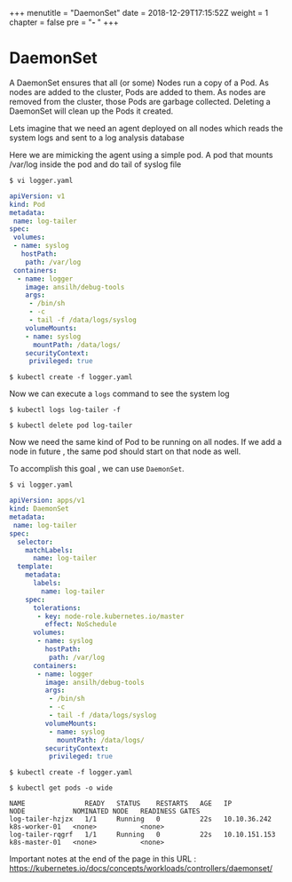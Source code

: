 +++
menutitle = "DaemonSet"
date = 2018-12-29T17:15:52Z
weight = 1
chapter = false
pre = "<b>- </b>"
+++

# DaemonSet

A DaemonSet ensures that all (or some) Nodes run a copy of a Pod. As nodes are added to the cluster, Pods are added to them. As nodes are removed from the cluster, those Pods are garbage collected. Deleting a DaemonSet will clean up the Pods it created.

Lets imagine that we need an agent deployed on all nodes which reads the system logs and sent to a log analysis database

Here we are mimicking the agent using a simple pod.
A pod that mounts /var/log inside the pod and do tail of syslog file

```shell
$ vi logger.yaml
```

```yaml
apiVersion: v1
kind: Pod
metadata:
 name: log-tailer
spec:
 volumes:
 - name: syslog
   hostPath:
    path: /var/log
 containers:
  - name: logger
    image: ansilh/debug-tools
    args:
     - /bin/sh
     - -c
     - tail -f /data/logs/syslog
    volumeMounts:
    - name: syslog
      mountPath: /data/logs/
    securityContext:
     privileged: true
```

```shell
$ kubectl create -f logger.yaml
```

Now we can execute a `logs` command to see the system log

```shell
$ kubectl logs log-tailer -f
```

```shell
$ kubectl delete pod log-tailer
```

Now we need the same kind of Pod to be running on all nodes.
If we add a node in future , the same pod should start on that node as well.

To accomplish this goal , we can use `DaemonSet`.

```shell
$ vi logger.yaml
```

```yaml
apiVersion: apps/v1                               
kind: DaemonSet                                   
metadata:                                         
 name: log-tailer                                 
spec:                                             
  selector:                                       
    matchLabels:                                  
      name: log-tailer                            
  template:                                       
    metadata:                                     
      labels:                                     
        name: log-tailer                          
    spec:                                         
      tolerations:                                
       - key: node-role.kubernetes.io/master      
         effect: NoSchedule                       
      volumes:                                    
       - name: syslog                             
         hostPath:                                
          path: /var/log                          
      containers:                                 
       - name: logger                             
         image: ansilh/debug-tools                
         args:                                    
          - /bin/sh                               
          - -c                                    
          - tail -f /data/logs/syslog             
         volumeMounts:                            
          - name: syslog                          
            mountPath: /data/logs/                
         securityContext:                         
          privileged: true                        
```

```shell
$ kubectl create -f logger.yaml
```

```shell
$ kubectl get pods -o wide
```

```console
NAME               READY   STATUS    RESTARTS   AGE   IP              NODE            NOMINATED NODE   READINESS GATES
log-tailer-hzjzx   1/1     Running   0          22s   10.10.36.242    k8s-worker-01   <none>           <none>
log-tailer-rqgrf   1/1     Running   0          22s   10.10.151.153   k8s-master-01   <none>           <none>
```

Important notes at the end of the page in this URL : https://kubernetes.io/docs/concepts/workloads/controllers/daemonset/
